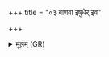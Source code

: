 +++
title = "०३ बाणवां इषुधेर् इव"

+++
<details><summary>मूलम् (GR)</summary>

बाणवाँ इषुधेर् इव  
कृण्वन् पित्रोर् यथा प्रियम् ।  
श्रोणी अहिंसन्न् अन्तरा  
दशमे मास्य् आयसि ॥
</details>